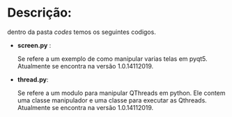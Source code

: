 # Descrição:

dentro da pasta *codes* temos os seguintes codigos.

* **screen.py** :

	Se refere a um exemplo de como manipular varias telas em pyqt5. Atualmente se encontra na versão 1.0.14112019.

* **thread.py**:

	Se refere a um modulo para manipular QThreads em python. Ele contem uma classe manipulador e uma classe para executar as Qthreads. Atualmente se encontra na versão 1.0.14112019.


